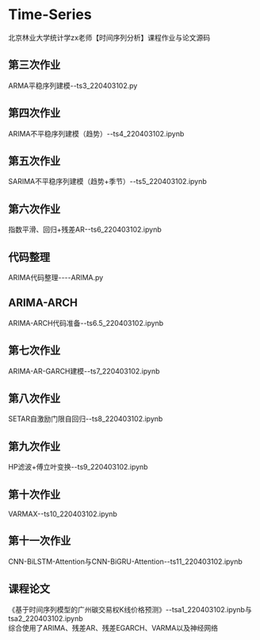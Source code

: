# Time-Series
北京林业大学统计学zx老师【时间序列分析】课程作业与论文源码
## 第三次作业
ARMA平稳序列建模--ts3_220403102.py
## 第四次作业
ARIMA不平稳序列建模（趋势）--ts4_220403102.ipynb
## 第五次作业
SARIMA不平稳序列建模（趋势+季节）--ts5_220403102.ipynb
## 第六次作业
指数平滑、回归+残差AR--ts6_220403102.ipynb
## 代码整理
ARIMA代码整理----ARIMA.py
## ARIMA-ARCH
ARIMA-ARCH代码准备--ts6.5_220403102.ipynb
## 第七次作业
ARIMA-AR-GARCH建模--ts7_220403102.ipynb
## 第八次作业
SETAR自激励门限自回归--ts8_220403102.ipynb
## 第九次作业
HP滤波+傅立叶变换--ts9_220403102.ipynb
## 第十次作业
VARMAX--ts10_220403102.ipynb
## 第十一次作业
CNN-BiLSTM-Attention与CNN-BiGRU-Attention--ts11_220403102.ipynb
## 课程论文
《基于时间序列模型的广州碳交易权K线价格预测》--tsa1_220403102.ipynb与tsa2_220403102.ipynb    
综合使用了ARIMA、残差AR、残差EGARCH、VARMA以及神经网络
